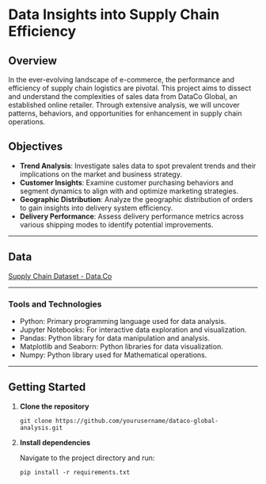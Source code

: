 # Data Insights into Supply Chain Efficiency

## Overview

In the ever-evolving landscape of e-commerce, the performance and efficiency of supply chain logistics are pivotal. This project aims to dissect and understand the complexities of sales data from DataCo Global, an established online retailer. Through extensive analysis, we will uncover patterns, behaviors, and opportunities for enhancement in supply chain operations.

## Objectives

- **Trend Analysis**: Investigate sales data to spot prevalent trends and their implications on the market and business strategy.
- **Customer Insights**: Examine customer purchasing behaviors and segment dynamics to align with and optimize marketing strategies.
- **Geographic Distribution**: Analyze the geographic distribution of orders to gain insights into delivery system efficiency.
- **Delivery Performance**: Assess delivery performance metrics across various shipping modes to identify potential improvements.
<hr>

## Data

[Supply Chain Dataset - Data.Co](https://data.mendeley.com/datasets/8gx2fvg2k6/5)
<hr>

### Tools and Technologies
* Python: Primary programming language used for data analysis.
* Jupyter Notebooks: For interactive data exploration and visualization.
* Pandas: Python library for data manipulation and analysis.
* Matplotlib and Seaborn: Python libraries for data visualization.
* Numpy: Python library used for Mathematical operations.
<hr>

## Getting Started

1. **Clone the repository**

   ```
   git clone https://github.com/yourusername/dataco-global-analysis.git
   ```

2. **Install dependencies**

   Navigate to the project directory and run:

   ```
   pip install -r requirements.txt
   ```
